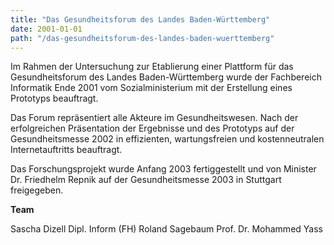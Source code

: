 ```yaml
---
title: "Das Gesundheitsforum des Landes Baden-Württemberg"
date: 2001-01-01
path: "/das-gesundheitsforum-des-landes-baden-wuerttemberg"
---
```


Im Rahmen der Untersuchung zur Etablierung einer Plattform für das Gesundheitsforum des Landes Baden-Württemberg wurde der Fachbereich Informatik Ende 2001 vom Sozialministerium mit der Erstellung eines Prototyps beauftragt.

Das Forum repräsentiert alle Akteure im Gesundheitswesen. Nach der erfolgreichen Präsentation der Ergebnisse und des Prototyps auf der Gesundheitsmesse 2002 in effizienten, wartungsfreien und kostenneutralen Internetauftritts beauftragt.

Das Forschungsprojekt wurde Anfang 2003 fertiggestellt und von Minister Dr. Friedhelm Repnik auf der Gesundheitsmesse 2003 in Stuttgart freigegeben.

**Team**

Sascha Dizell Dipl. Inform (FH) Roland Sagebaum Prof. Dr. Mohammed Yass
